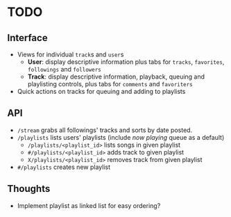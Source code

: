 # TODO

## Interface

* Views for individual `track`s and `user`s
    * **User**: display descriptive information plus tabs for `tracks`, `favorites`, `followings` and `followers`
    * **Track**: display descriptive information, playback, queuing and playlisting controls, plus tabs for `comments` and `favoriters`
* Quick actions on tracks for queuing and adding to playlists

## API

* `/stream` grabs all followings' tracks and sorts by date posted.
* `/playlists` lists users' playlists (include *now playing* queue as a default)
    * `/playlists/<playlist_id>` lists songs in given playlist
    * `#/playlists/<playlist_id>` adds track to given playlist
    * `X/playlists/<playlist_id>` removes track from given playlist
* `#/playlists` creates new playlist

## Thoughts

* Implement playlist as linked list for easy ordering?